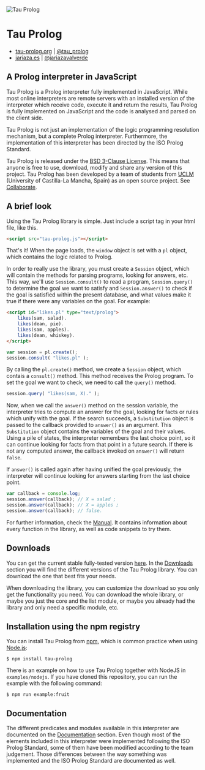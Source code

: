 ![Tau Prolog](http://tau-prolog.org/logo/tauprolog64.png "Tau Prolog")

# Tau Prolog

* [tau-prolog.org](http://tau-prolog.org) | [@tau_prolog](https://twitter.com/tau_prolog)
* [jariaza.es](http://jariaza.es) | [@jariazavalverde](https://twitter.com/jariazavalverde)

## A Prolog interpreter in JavaScript
Tau Prolog is a Prolog interpreter fully implemented in JavaScript. While most online interpreters are remote servers with an installed version of the interpreter which receive code, execute it and return the results, Tau Prolog is fully implemented on JavaScript and the code is analysed and parsed on the client side.

Tau Prolog is not just an implementation of the logic programming resolution mechanism, but a complete Prolog interpreter. Furthermore, the implementation of this interpreter has been directed by the ISO Prolog Standard.

Tau Prolog is released under the [BSD 3-Clause License](http://tau-prolog.org/license). This means that anyone is free to use, download, modify and share any version of this project. Tau Prolog has been developed by a team of students from [UCLM](http://uclm.es/) (University of Castilla-La Mancha, Spain) as an open source project. See [Collaborate](http://tau-prolog.org/collaborate).

## A brief look

Using the Tau Prolog library is simple. Just include a script tag in your html file, like this.
```html
<script src="tau-prolog.js"></script>
```
That's it! When the page loads, the `window` object is set with a `pl` object, which contains the logic related to Prolog.

In order to really use the library, you must create a `Session` object, which will contain the methods for parsing programs, looking for answers, etc. This way, we'll use `Session.consult()` to read a program, `Session.query()` to determine the goal we want to satisfy and `Session.answer()` to check if the goal is satisfied within the present database, and what values make it true if there were any variables on the goal. For example:

```html
<script id="likes.pl" type="text/prolog">
    likes(sam, salad).
    likes(dean, pie).
    likes(sam, apples).
    likes(dean, whiskey).
</script>
```

```javascript
var session = pl.create();
session.consult( "likes.pl" );
```

By calling the `pl.create()` method, we create a `Session` object, which contais a `consult()` method. This method receives the Prolog program. To set the goal we want to check, we need to call the `query()` method.
```javascript
session.query( "likes(sam, X)." );
```
Now, when we call the `answer()` method on the session variable, the interpreter tries to compute an answer for the goal, looking for facts or rules which unify with the goal. If the search succeeds, a `Substitution` object is passed to the callback provided to `answer()` as an argument. This `Substitution` object contains the variables of the goal and their values. Using a pile of states, the interpreter remembers the last choice point, so it can continue looking for facts from that point in a future search. If there is not any computed answer, the callback invoked on `answer()` will return `false`.

If `answer()` is called again after having unified the goal previously, the interpreter will continue looking for answers starting from the last choice point.
```javascript
var callback = console.log;
session.answer(callback); // X = salad ;
session.answer(callback); // X = apples ;
session.answer(callback); // false.
```
For further information, check the [Manual](http://tau-prolog.org/documentation#manual). It contains information about every function in the library, as well as code snippets to try them.

## Downloads
You can get the current stable fully-tested version [here](http://tau-prolog.org/downloads#latest). In the [Downloads](http://tau-prolog.org/downloads) section you will find the different versions of the Tau Prolog library. You can download the one that best fits your needs.

When downloading the library, you can customize the download so you only get the functionality you need. You can download the whole library, or maybe you just the core and the list module, or maybe you already had the library and only need a specific module, etc.

## Installation using the npm registry
You can install Tau Prolog from [npm](https://www.npmjs.com/), which is common practice when using [Node.js](https://nodejs.org/en/):
```shell
$ npm install tau-prolog
```
There is an example on how to use Tau Prolog together with NodeJS in `examples/nodejs`. If you have cloned this repository, you can run the example with the following command:
```shell
$ npm run example:fruit
```

## Documentation
The different predicates and modules available in this interpreter are documented on the [Documentation](http://tau-prolog.org/documentation) section. Even though most of the elements included in this interpreter were implemented following the ISO Prolog Standard, some of them have been modified according to the team judgement. Those differences between the way something was implemented and the ISO Prolog Standard are documented as well.
